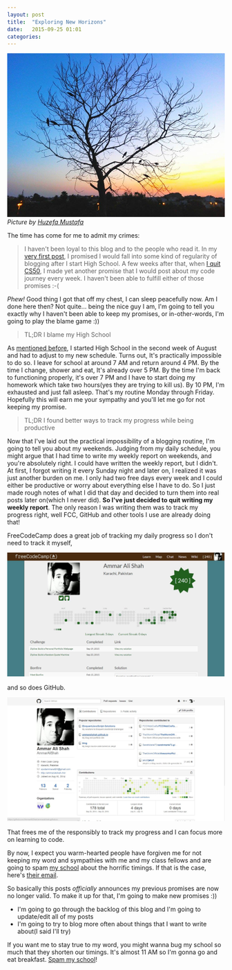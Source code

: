 ```yaml
---
layout: post
title:  "Exploring New Horizons"
date:   2015-09-25 01:01
categories:
---
```


![Picture by Huzefa Mustafa](/../assets/horizon.jpg)
*Picture by [Huzefa Mustafa](https://instagram.com/huzefa_mustafa/)*

The time has come for me to admit my crimes:

> I haven't been loyal to this blog and to the people who read it. In my [very first post](http://ammaralishah.me/2015/07/10/so-it-begins/), I promised I would fall into some kind of regularity of blogging after I start High School. A few weeks after that, when [I quit CS50](http://ammaralishah.me/2015/07/25/leaving-cs50x/), I made yet another promise that I would post about my code journey every week. I haven't been able to fulfill either of those promises :-(

*Phew!* Good thing I got that off my chest, I can sleep peacefully now. Am I done here then? Not quite... being the nice guy I am, I'm going to tell you exactly why I haven't been able to keep my promises, or in-other-words, I'm going to play the blame game :))

> TL;DR I blame my High School

As [mentioned before](http://ammaralishah.me/2015/07/10/so-it-begins/), I started High School in the second week of August and had to adjust to my new schedule. Turns out, It's practically impossible to do so. I leave for school at around 7 AM and return around 4 PM. By the time I change, shower and eat, It's already over 5 PM. By the time I'm back to functioning properly, it's over 7 PM and I have to start doing my homework which take two hours(yes they are trying to kill us). By 10 PM, I'm exhausted and just fall asleep. That's my routine Monday through Friday. Hopefully this will earn me your sympathy and you'll let me go for not keeping my promise.

> TL;DR  I found better ways to track my progress while being productive

Now that I've laid out the practical impossibility of a blogging routine, I'm going to tell you about my weekends. Judging from my daily schedule, you might argue that I had time to write my weekly report on weekends, and you're absolutely right. I could have written the weekly report, but I didn't. At first, I forgot writing it every Sunday night and later on, I realized it was just another burden on me. I only had two free days every week and I could either be productive or worry about everything else I have to do. So I just made rough notes of what I did that day and decided to turn them into real posts later on(which I never did). **So I've just decided to quit writing my weekly report**. The only reason I was writing them was to track my progress right, well FCC, GitHub and other tools I use are already doing that!

FreeCodeCamp does a great job of tracking my daily progress so I don't need to track it myself,

![FreeCodeCamp progress](/../assets/FCC.JPG)

and so does GitHub.

![GitHub tracking](/../assets/GHprog.JPG)

That frees me of the responsibly to track my progress and I can focus more on learning to code.

By now, I expect you warm-hearted people have forgiven me for not keeping my word and sympathies with me and my class fellows and are going to spam [my school](http://commecscollege.edu.pk/) about the horrific timings. If that is the case, here's [their email](mailto:info@commecscollege.edu.pk).

So basically this posts *officially* announces my previous promises are now no longer valid. To make it up for that, I'm going to make new promises :))

 - I'm going to go through the backlog of this blog and I'm going to update/edit all of my posts
 - I'm going to try to blog more often about things that I want to write about(I said I'll try)

If you want me to stay true to my word, you might wanna bug my school so much that they shorten our timings. It's almost 11 AM so I'm gonna go and eat breakfast. [Spam my school](mailto:info@commecscollege.edu.pk)!
